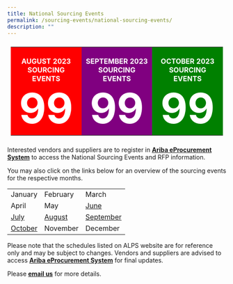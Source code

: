 ```yaml
---
title: National Sourcing Events
permalink: /sourcing-events/national-sourcing-events/
description: ""
---
```

<table style="padding: 0.5em; width:100%">
	<tbody>
		<tr>
			<td style="width: 33%; background-color: red; color: white; font-weight: bold; text-align: center; text-decoration: none;">
				<br>AUGUST 2023
				<br>SOURCING EVENTS
				<br><span style="font-size: 6em;">99</span>
			</td>
			<td style="width: 33%; background-color: purple; color: white; font-weight: bold; text-align: center; text-decoration: none;">
				<br>SEPTEMBER 2023
				<br>SOURCING EVENTS
				<br><span style="font-size: 6em;">99</span>
			</td>
			<td style="width: 33%; background-color: green; color: white; font-weight: bold; text-align: center; text-decoration: none;">
				<br>OCTOBER 2023
				<br>SOURCING EVENTS
				<br><span style="font-size: 6em;">99</span>
			</td>
		</tr>
	</tbody>
</table>




Interested vendors and suppliers are to register in&nbsp;[**Ariba eProcurement System**](https://www.ariba.com/)&nbsp;to access the National Sourcing Events and RFP information.  

You may also click on the links below for an overview of the sourcing events for the respective months.

|  | | |
|-----------|---|--
| January     | February     | March     |
| April     | May     |[June](/files/SOURCING%20EVENTS/june%202023.pdf)     |
|  [July](/files/SOURCING%20EVENTS/july%202023%20sourcing%20events.pdf) | [August](/files/SOURCING%20EVENTS/august%202023%20sourcing%20events.pdf)    | [September](/files/SOURCING%20EVENTS/sep%202023%20sourcing%20events.pdf)     |
| [October](/files/SOURCING%20EVENTS/october%202023%20sourcing%20events.pdf)     | November     | December     |

Please note that the schedules listed on ALPS website are for reference only and may be subject to changes. Vendors and suppliers are advised to access&nbsp;[**Ariba eProcurement System**](https://www.ariba.com/)&nbsp;for final updates.

Please&nbsp;[**email us**](mailto:alps_operations@alpshealthcare.com.sg)&nbsp;for more details.